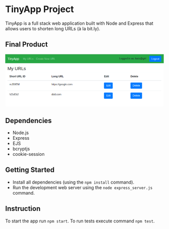 # TinyApp Project

TinyApp is a full stack web application built with Node and Express that allows users to shorten long URLs (à la bit.ly).

## Final Product

!["urls page"](screenshots/urls.png)

## Dependencies

- Node.js
- Express
- EJS
- bcryptjs
- cookie-session

## Getting Started

- Install all dependencies (using the `npm install` command).
- Run the development web server using the `node express_server.js` command.

## Instruction

To start the app run `npm start`. 
To run tests execute command `npm test`.
